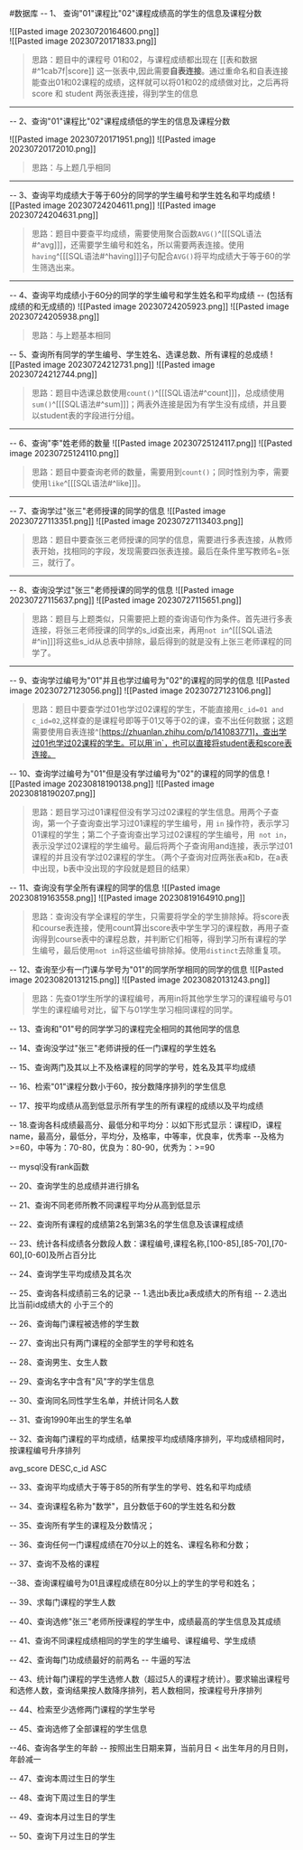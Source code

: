 #数据库
-- 1、 查询"01"课程比"02"课程成绩高的学生的信息及课程分数

![[Pasted image 20230720164600.png]]  
![[Pasted image 20230720171833.png]]
>思路：题目中的课程号 01和02，与课程成绩都出现在 [[表和数据#^1cab7f|score]] 这一张表中,因此需要**自表连接**。通过重命名和自表连接能查出01和02课程的成绩，这样就可以将01和02的成绩做对比，之后再将score 和 student 两张表连接，得到学生的信息

***
-- 2、查询"01"课程比"02"课程成绩低的学生的信息及课程分数

 ![[Pasted image 20230720171951.png]]
 ![[Pasted image 20230720172010.png]]
>思路：与上题几乎相同

***
-- 3、查询平均成绩大于等于60分的同学的学生编号和学生姓名和平均成绩
![[Pasted image 20230724204611.png]]
![[Pasted image 20230724204631.png]]
>思路：题目中要查平均成绩，需要使用聚合函数`AVG()`^[[[SQL语法#^avg]]]，还需要学生编号和姓名，所以需要两表连接。使用`having`^[[[SQL语法#^having]]]子句配合`AVG()`将平均成绩大于等于60的学生筛选出来。

***
-- 4、查询平均成绩小于60分的同学的学生编号和学生姓名和平均成绩
        -- (包括有成绩的和无成绩的)
 ![[Pasted image 20230724205923.png]]
 ![[Pasted image 20230724205938.png]]
 >思路：与上题基本相同

 
 
-- 5、查询所有同学的学生编号、学生姓名、选课总数、所有课程的总成绩
![[Pasted image 20230724212731.png]]
![[Pasted image 20230724212744.png]]
>思路：题目中选课总数使用`count()`^[[[SQL语法#^count]]]，总成绩使用`sum()`^[[[SQL语法#^sum]]]；两表外连接是因为有学生没有成绩，并且要以student表的字段进行分组。

***

-- 6、查询"李"姓老师的数量 
![[Pasted image 20230725124117.png]]
![[Pasted image 20230725124110.png]]
>思路：题目中要查询老师的数量，需要用到`count()`；同时性别为李，需要使用`like`^[[[SQL语法#^like]]]。
 
 ***
-- 7、查询学过"张三"老师授课的同学的信息 
![[Pasted image 20230727113351.png]]
![[Pasted image 20230727113403.png]]
>思路：题目中要查张三老师授课的同学的信息，需要进行多表连接，从教师表开始，找相同的字段，发现需要四张表连接。最后在条件里写教师名=张三，就行了。

***

-- 8、查询没学过"张三"老师授课的同学的信息
![[Pasted image 20230727115637.png]]
![[Pasted image 20230727115651.png]]
>思路：题目与上题类似，只需要把上题的查询语句作为条件。首先进行多表连接，将张三老师授课的同学的s_id查出来，再用`not in`^[[[SQL语法#^in]]]将这些s_id从总表中排除，最后得到的就是没有上张三老师课程的同学了。

***

-- 9、查询学过编号为"01"并且也学过编号为"02"的课程的同学的信息
 ![[Pasted image 20230727123056.png]]
 ![[Pasted image 20230727123106.png]]
 >思路：题目中要查学过01也学过02课程的学生，不能直接用`c_id=01 and c_id=02`,这样查的是课程号即等于01又等于02的课，查不出任何数据；这题需要使用自表连接^[https://zhuanlan.zhihu.com/p/141083771]，查出学过01也学过02课程的学生。可以用`in`，也可以直接将student表和score表连接。

 
-- 10、查询学过编号为"01"但是没有学过编号为"02"的课程的同学的信息
![[Pasted image 20230818190138.png]]
![[Pasted image 20230818190207.png]]
>思路：题目学习过01课程但没有学习过02课程的学生信息。用两个子查询，第一个子查询查出学习过01课程的学生编号，用 `in` 操作符，表示学习01课程的学生；第二个子查询查出学习过02课程的学生编号，用` not in`，表示没学过02课程的学生编号。最后将两个子查询用and连接，表示学过01课程的并且没有学过02课程的学生。（两个子查询对应两张表a和b，在a表中出现，b表中没出现的字段就是题目的结果）

-- 11、查询没有学全所有课程的同学的信息 
![[Pasted image 20230819163558.png]]
![[Pasted image 20230819164910.png]]
>思路：查询没有学全课程的学生，只需要将学全的学生排除掉。将score表和course表连接，使用count算出score表中学生学习的课程数，再用子查询得到course表中的课程总数，并判断它们相等，得到学习所有课程的学生编号，最后使用`not in`将这些编号排除掉。使用`distinct`去除重复项。

-- 12、查询至少有一门课与学号为"01"的同学所学相同的同学的信息 
![[Pasted image 20230820131215.png]]
![[Pasted image 20230820131243.png]]
>思路：先查01学生所学的课程编号，再用in将其他学生学习的课程编号与01学生的课程编号对比，留下与01学生学习相同课程的同学。
 
-- 13、查询和"01"号的同学学习的课程完全相同的其他同学的信息 
 


-- 14、查询没学过"张三"老师讲授的任一门课程的学生姓名 

 
-- 15、查询两门及其以上不及格课程的同学的学号，姓名及其平均成绩 


 
-- 16、检索"01"课程分数小于60，按分数降序排列的学生信息

 
-- 17、按平均成绩从高到低显示所有学生的所有课程的成绩以及平均成绩

 
-- 18.查询各科成绩最高分、最低分和平均分：以如下形式显示：课程ID，课程name，最高分，最低分，平均分，及格率，中等率，优良率，优秀率
--及格为>=60，中等为：70-80，优良为：80-90，优秀为：>=90

-- mysql没有rank函数

-- 20、查询学生的总成绩并进行排名

-- 21、查询不同老师所教不同课程平均分从高到低显示 

-- 22、查询所有课程的成绩第2名到第3名的学生信息及该课程成绩
 

 
 
-- 23、统计各科成绩各分数段人数：课程编号,课程名称,[100-85],[85-70],[70-60],[0-60]及所占百分比
 
 

-- 24、查询学生平均成绩及其名次 

-- 25、查询各科成绩前三名的记录
            -- 1.选出b表比a表成绩大的所有组
            -- 2.选出比当前id成绩大的 小于三个的

 
-- 26、查询每门课程被选修的学生数 
 

 
-- 27、查询出只有两门课程的全部学生的学号和姓名 

 
-- 28、查询男生、女生人数 

 
-- 29、查询名字中含有"风"字的学生信息
 

 
-- 30、查询同名同性学生名单，并统计同名人数 
 

 
 
-- 31、查询1990年出生的学生名单
 

 
-- 32、查询每门课程的平均成绩，结果按平均成绩降序排列，平均成绩相同时，按课程编号升序排列 
 
avg_score DESC,c_id ASC
 
-- 33、查询平均成绩大于等于85的所有学生的学号、姓名和平均成绩 
 

-- 34、查询课程名称为"数学"，且分数低于60的学生姓名和分数 

-- 35、查询所有学生的课程及分数情况； 
 

 
 -- 36、查询任何一门课程成绩在70分以上的姓名、课程名称和分数； 

 
 
 
-- 37、查询不及格的课程

 
--38、查询课程编号为01且课程成绩在80分以上的学生的学号和姓名； 

 
-- 39、求每门课程的学生人数 

 
-- 40、查询选修"张三"老师所授课程的学生中，成绩最高的学生信息及其成绩
 

-- 41、查询不同课程成绩相同的学生的学生编号、课程编号、学生成绩 

-- 42、查询每门功成绩最好的前两名 
        -- 牛逼的写法

-- 43、统计每门课程的学生选修人数（超过5人的课程才统计）。要求输出课程号和选修人数，查询结果按人数降序排列，若人数相同，按课程号升序排列  

-- 44、检索至少选修两门课程的学生学号 

-- 45、查询选修了全部课程的学生信息 

--46、查询各学生的年龄
	-- 按照出生日期来算，当前月日 < 出生年月的月日则，年龄减一

 
 
-- 47、查询本周过生日的学生

 
-- 48、查询下周过生日的学生

 
-- 49、查询本月过生日的学生
 

 
-- 50、查询下月过生日的学生
